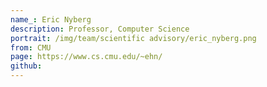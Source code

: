 ```yaml
---
name_: Eric Nyberg
description: Professor, Computer Science
portrait: /img/team/scientific advisory/eric_nyberg.png
from: CMU
page: https://www.cs.cmu.edu/~ehn/
github:
---
```

